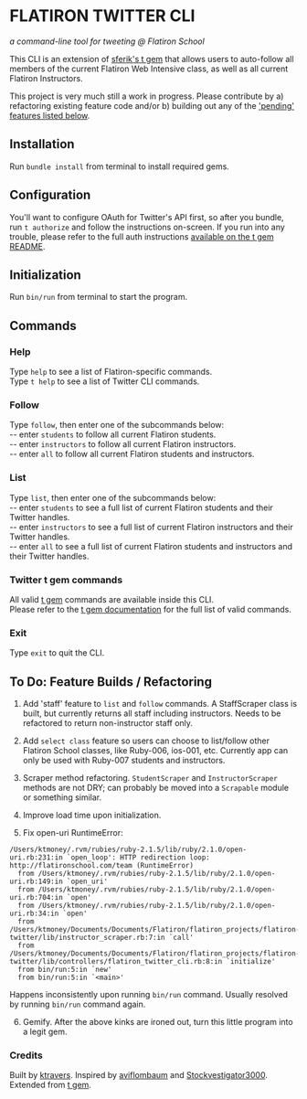 # FLATIRON TWITTER CLI
_a command-line tool for tweeting @ Flatiron School_

This CLI is an extension of [sferik's t gem](https://github.com/sferik/t) that allows users to auto-follow all members of the current Flatiron Web Intensive class, as well as all current Flatiron Instructors. 

This project is very much still a work in progress. Please contribute by a) refactoring existing feature code and/or b) building out any of the ['pending' features listed below](#todo). 

## Installation
Run `bundle install` from terminal to install required gems.

## Configuration
You'll want to configure OAuth for Twitter's API first, so after you bundle, run `t authorize` and follow the instructions on-screen. If you run into any trouble, please refer to the full auth instructions [available on the t gem README](https://github.com/sferik/t#configuration).

## Initialization
Run `bin/run` from terminal to start the program.

## Commands
### Help
Type `help` to see a list of Flatiron-specific commands.  
Type `t help` to see a list of Twitter CLI commands.

### Follow
Type `follow`, then enter one of the subcommands below:  
 -- enter `students` to follow all current Flatiron students.  
 -- enter `instructors` to follow all current Flatiron instructors.  
 -- enter `all` to follow all current Flatiron students and instructors.  

### List
Type `list`, then enter one of the subcommands below:  
-- enter `students` to see a full list of current Flatiron students and their Twitter handles.  
-- enter `instructors` to see a full list of current Flatiron instructors and their Twitter handles.  
-- enter `all` to see a full list of current Flatiron students and instructors and their Twitter handles.  

### Twitter t gem commands
All valid [t gem](https://github.com/sferik/t) commands are available inside this CLI.  
Please refer to the [t gem documentation](https://github.com/sferik/t#usage-examples) for the full list of valid commands.

### Exit
Type `exit` to quit the CLI.


## <a name="todo"/>To Do: Feature Builds / Refactoring
1) Add 'staff' feature to `list` and `follow` commands. A StaffScraper class is built, but currently returns all staff including instructors. Needs to be refactored to return non-instructor staff only.

2) Add `select class` feature so users can choose to list/follow other Flatiron School classes, like Ruby-006, ios-001, etc. Currently app can only be used with Ruby-007 students and instructors.

3) Scraper method refactoring. `StudentScraper` and `InstructorScraper` methods are not DRY; can probably be moved into a `Scrapable` module or something similar.

4) Improve load time upon initialization.

5) Fix open-uri RuntimeError:

```
/Users/ktmoney/.rvm/rubies/ruby-2.1.5/lib/ruby/2.1.0/open-uri.rb:231:in `open_loop': HTTP redirection loop: http://flatironschool.com/team (RuntimeError)
  from /Users/ktmoney/.rvm/rubies/ruby-2.1.5/lib/ruby/2.1.0/open-uri.rb:149:in `open_uri'
  from /Users/ktmoney/.rvm/rubies/ruby-2.1.5/lib/ruby/2.1.0/open-uri.rb:704:in `open'
  from /Users/ktmoney/.rvm/rubies/ruby-2.1.5/lib/ruby/2.1.0/open-uri.rb:34:in `open'
  from /Users/ktmoney/Documents/Documents/Flatiron/flatiron_projects/flatiron-twitter/lib/instructor_scraper.rb:7:in `call'
  from /Users/ktmoney/Documents/Documents/Flatiron/flatiron_projects/flatiron-twitter/lib/controllers/flatiron_twitter_cli.rb:8:in `initialize'
  from bin/run:5:in `new'
  from bin/run:5:in `<main>'
  ```

Happens inconsistently upon running `bin/run` command. Usually resolved by running `bin/run` command again.

6) Gemify. After the above kinks are ironed out, turn this little program into a legit gem.


### Credits
Built by [ktravers](https://github.com/ktravers). Inspired by [aviflombaum](https://github.com/aviflombaum) and [Stockvestigator3000](https://github.com/jeremysklarsky/stock-cli). Extended from [t gem](https://github.com/sferik/t).
